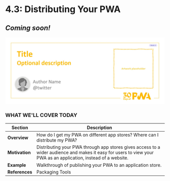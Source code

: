 # 4.3: Distributing Your PWA

## *Coming soon!*

![Placeholder Banner Only. Replace when final assets ready.](_media/week4-placeholder.jpg)

### WHAT WE'LL COVER TODAY

| Section | Description |
| ------- | ----------- |
| **Overview** | How do I get my PWA on different app stores? Where can I distribute my PWA?|
| **Motivation** | Distributing your PWA through app stores gives access to a wider audience and makes it easy for users to view your PWA as an application, instead of a website.  |
| **Example** | Walkthrough of publishing your PWA to an application store. |
| **References**  |Packaging Tools |
